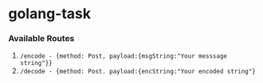 # golang-task

### Available Routes
1. ```/encode - {method: Post, payload:{msgString:"Your messsage string"}}```
2. ```/decode - {method: Post. payload:{encString:"Your encoded string"}```
